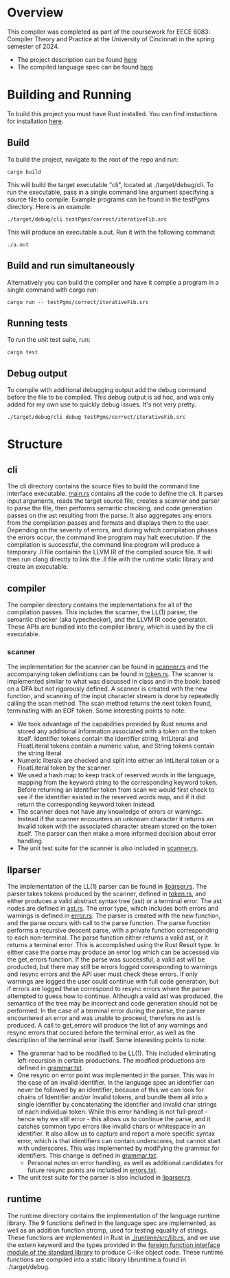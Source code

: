 # Overview
This compiler was completed as part of the coursework for EECE 6083: Compiler Theory and Practice at the
University of Cincinnati in the spring semester of 2024.
- The project description can be found [here](./project.pdf)
- The compiled language spec can be found [here](./projectLanguage.pdf)

# Building and Running
To build this project you must have Rust installed. You can find instuctions for installation [here](https://www.rust-lang.org/tools/install).

## Build
To build the project, navigate to the root of the repo and run:
```
cargo build
```
This will build the target executable "cli", located at ./target/debug/cli. To run the executable, pass
in a single command line argument specifying a source file to compile. Example programs can be found in the testPgms
directory. Here is an example:
```
./target/debug/cli testPgms/correct/iterativeFib.src
```
This will produce an executable a.out. Run it with the following command:
```
./a.out
```

## Build and run simultaneously
Alternatively you can build the compiler and have it compile a program in a single command with cargo run:
```
cargo run -- testPgms/correct/iterativeFib.src
```

## Running tests
To run the unit test suite, run:
```
cargo test
```

## Debug output
To compile with additional debugging output add the debug command before the file to be compiled. This
debug output is ad hoc, and was only added for my own use to quickly debug issues. It's not very
pretty.
```
./target/debug/cli debug testPgms/correct/iterativeFib.src
```
# Structure
## cli
The cli directory contains the source files to build the command line interface executable.
[main.rs](./cli/src/main.rs) contains all the code to define the cli. It parses input arguments,
reads the target source file, creates a scanner and parser to parse the file, then performs semantic checking,
and code generation passes on the ast resulting from the parse. It also aggregates any errors from the compilation
passes and formats and displays them to the user. Depending on the severity of errors, and during which compilation
phases the errors occur, the command line program may halt executution. If the compilation is successful, the
command line program will produce a temporary .ll file containin the LLVM IR of the compiled source file. It will
then run clang directly to link the .ll file with the runtime static library and create an executable.
## compiler
The compiler directory contains the implementations for all of the compilation passes. This includes the scanner,
the LL(1) parser, the semantic checker (aka typechecker), and the LLVM IR code generator. These APIs are bundled into
the compiler library, which is used by the cli executable.
### scanner
The implementation for the scanner can be found in [scanner.rs](./compiler/src/scanner.rs) and the accompanying
token definitions can be found in [token.rs](./compiler/src/token.rs). The scanner is implemented similar to
what was discussed in class and in the book: based on a DFA but not rigorously defined. A scanner is created with
the new function, and scanning of the input character stream is done by repeatedly calling the scan method. The scan method
returns the next token found, terminating with an EOF token. Some interesting points to note:
- We took advantage of the capabilities provided by Rust enums and stored any additional information associated with a token
on the token itself. Identifier tokens contain the identifier string, IntLiteral and FloatLiteral tokens contain a numeric value,
and String tokens contain the string literal
- Numeric literals are checked and split into either an IntLiteral token or a FloatLiteral token by the scanner.
- We used a hash map to keep track of reserved words in the language, mapping from the keyword string to the corresponding
keyword token. Before returning an Identifier token from scan we would first check to see if the identifier existed in the
reserved words map, and if it did return the corresponding keyword token instead.
- The scanner does not have any knowledge of errors or warnings. Instead if the scanner encounters an unknown character it
returns an Invalid token with the associated character stream stored on the token itself. The parser can then make a more
informed decision about error handling.
- The unit test suite for the scanner is also included in [scanner.rs](./compiler/src/scanner.rs).
## llparser
The implementation of the LL(1) parser can be found in [llparser.rs](./compiler/src/llparser.rs). The parser takes
tokens produced by the scanner, defined in [token.rs](./compiler/src/token.rs), and either produces a valid abstract
syntax tree (ast) or a terminal error. The ast nodes are defined in [ast.rs](./compiler/src/ast.rs). The error type,
which includes both errors and warnings is defined in [error.rs](./compiler/src/error.rs). The parser is created with
the new function, and the parse occurs with call to the parse function. The parse function performs a recursive descent
parse, with a private function corresponding to each non-terminal. The parse function either returns a valid ast, or it
returns a terminal error. This is accomplished using the Rust Result type. In either case the parse may produce an error
log which can be accessed via the get_errors function. If the parse was successful, a valid ast will be producted, but
there may still be errors logged corresponding to warnings and resync errors and the API user must check these errors.
If only warnings are logged the user could continue with full code generation, but if errors are logged these correspond
to resync errors where the parser attempted to guess how to continue. Although a valid ast was produced, the semantics of
the tree may be incorrect and code generation should not be performed. In the case of a terminal error during the parse, the
parser encountered an error and was unable to proceed, therefore no ast is produced. A call to get_errors will produce the list
of any warnings and resync errors that occured before the terminal error, as well as the description of the terminal error itself.
Some interesting points to note:
- The grammar had to be modified to be LL(1). This included eliminating left-recursion in certain productions. The modfied productions
are defined in [grammar.txt](./grammar.txt).
- One resync on error point was implemented in the parser. This was in the case of an invalid identifier. In the language spec
an identifier can never be followed by an identifier, because of this we can look for chains of Identifier and/or Invalid tokens, and
bundle them all into a single identifier by concatenating the identifier and invalid char strings of each individual token. While
this error handling is not full-proof - hence why we still error - this allows us to continue the parse, and it catches common typo
errors like invalid chars or whitespace in an identifier. It also allow us to capture and report a more specific syntax error, which
is that identifiers can contain underscores, but cannot start with underscores. This was implemented by modifying the grammar for
identifiers. This change is defined in [grammar.txt](./grammar.txt).
    - Personal notes on error handling, as well as additional candidates for future resync points are included in [errors.txt](./errors.txt).
- The unit test suite for the parser is also included in [llparser.rs](./compiler/src/llparser.rs).
## runtime
The runtime directory contains the implementation of the language runtime library. The 9 functions defined in the
language spec are implemented, as well as an addition function strcmp, used for testing equality of strings. These
functions are implemented in Rust in [./runtime/src/lib.rs](./runtime/src/lib.rs), and we use the extern keyword and
the types provided in the [foreign function interface module of the standard library](https://doc.rust-lang.org/std/ffi/)
to produce C-like object code. These runtime functions are compiled into a static library libruntime.a found in ./target/debug.
